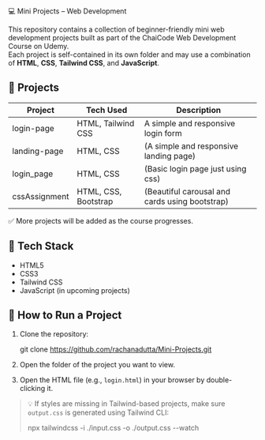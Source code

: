 💻 Mini Projects – Web Development

This repository contains a collection of beginner-friendly mini web development projects built as part of the ChaiCode Web Development Course on Udemy.  
Each project is self-contained in its own folder and may use a combination of **HTML**, **CSS**, **Tailwind CSS**, and **JavaScript**.

## 📁 Projects

| Project        | Tech Used           | Description                        |
|----------------|---------------------|------------------------------------|
| login-page     | HTML, Tailwind CSS  | A simple and responsive login form |
| landing-page   | HTML, CSS           | (A simple and responsive landing page)|
| login_page     | HTML, CSS           | (Basic login page just using css)|
| cssAssignment  | HTML, CSS, Bootstrap| (Beautiful carousal and cards using bootstrap)|

✅ More projects will be added as the course progresses.

## 🔧 Tech Stack

- HTML5  
- CSS3  
- Tailwind CSS  
- JavaScript (in upcoming projects)

## 🚀 How to Run a Project

1. Clone the repository:

   git clone https://github.com/rachanadutta/Mini-Projects.git

2. Open the folder of the project you want to view.

3. Open the HTML file (e.g., `login.html`) in your browser by double-clicking it.

> 💡 If styles are missing in Tailwind-based projects, make sure `output.css` is generated using Tailwind CLI:
> 
> npx tailwindcss -i ./input.css -o ./output.css --watch
